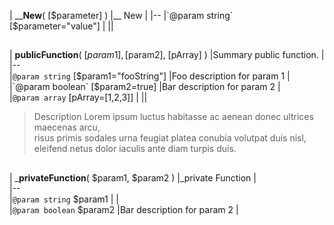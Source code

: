 
| ____New__( [$parameter] )	|__ New	|  
|--  
|`@param string` [$parameter="value"]	|	||  

##  

| __publicFunction__( [$param1], [$param2], [pArray] )	|Summary public function.	|  
|--  
|`@param string` [$param1="fooString"]	|Foo description for param 1	|  
|`@param boolean` [$param2=true]	|Bar description for param 2	|  
|`@param array` [pArray=[1,2,3]]	|	||  
>Description Lorem ipsum luctus habitasse ac aenean donec ultrices maecenas arcu,  
   risus primis sodales urna feugiat platea conubia volutpat duis nisl,  
   eleifend netus dolor iaculis ante diam turpis duis.  

##  

| ___privateFunction__( $param1, $param2 )	|_private Function	|  
|--  
|`@param string` $param1	|	|  
|`@param boolean` $param2	|Bar description for param 2	|  

##  
  
